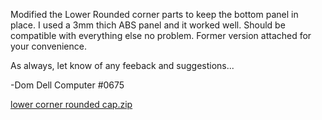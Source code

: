Modified the Lower Rounded corner parts to keep the bottom panel in place. I used a 3mm thich ABS panel and it worked well. Should be compatible with everything else no problem.
Former version attached for your convenience.

As always, let know of any feeback and suggestions...

-Dom Dell Computer #0675



[lower corner rounded cap.zip](https://github.com/ddellant/DoomCube-2/files/9932078/lower.corner.rounded.cap.zip)
